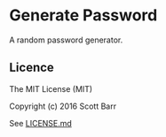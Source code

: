# Generate Password

A random password generator.

## Licence

The MIT License (MIT)

Copyright (c) 2016 Scott Barr

See [LICENSE.md](LICENSE.md)
